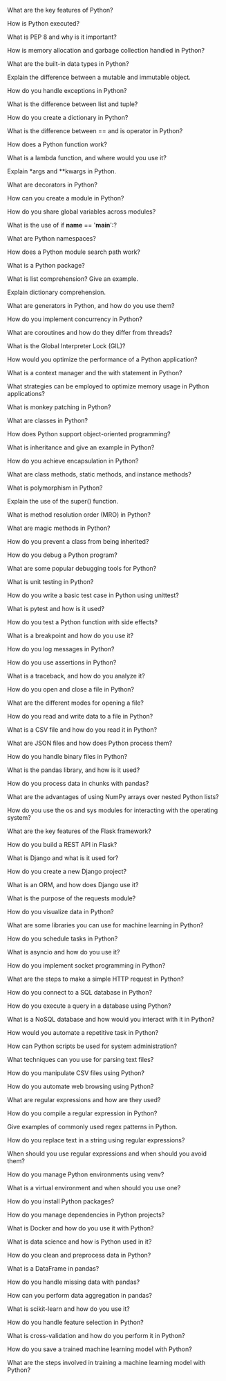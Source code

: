 What are the key features of Python?

How is Python executed?

What is PEP 8 and why is it important?

How is memory allocation and garbage collection handled in Python?

What are the built-in data types in Python?

Explain the difference between a mutable and immutable object.

How do you handle exceptions in Python?

What is the difference between list and tuple?

How do you create a dictionary in Python?

What is the difference between == and is operator in Python?

How does a Python function work?

What is a lambda function, and where would you use it?

Explain *args and **kwargs in Python.

What are decorators in Python?

How can you create a module in Python?

How do you share global variables across modules?

What is the use of if __name__ == '__main__':?

What are Python namespaces?

How does a Python module search path work?

What is a Python package?

What is list comprehension? Give an example.

Explain dictionary comprehension.

What are generators in Python, and how do you use them?

How do you implement concurrency in Python?

What are coroutines and how do they differ from threads?

What is the Global Interpreter Lock (GIL)?

How would you optimize the performance of a Python application?

What is a context manager and the with statement in Python?

What strategies can be employed to optimize memory usage in Python applications?

What is monkey patching in Python?

What are classes in Python?

How does Python support object-oriented programming?

What is inheritance and give an example in Python?

How do you achieve encapsulation in Python?

What are class methods, static methods, and instance methods?

What is polymorphism in Python?

Explain the use of the super() function.

What is method resolution order (MRO) in Python?

What are magic methods in Python?

How do you prevent a class from being inherited?

How do you debug a Python program?

What are some popular debugging tools for Python?

What is unit testing in Python?

How do you write a basic test case in Python using unittest?

What is pytest and how is it used?

How do you test a Python function with side effects?

What is a breakpoint and how do you use it?

How do you log messages in Python?

How do you use assertions in Python?

What is a traceback, and how do you analyze it?

How do you open and close a file in Python?

What are the different modes for opening a file?

How do you read and write data to a file in Python?

What is a CSV file and how do you read it in Python?

What are JSON files and how does Python process them?

How do you handle binary files in Python?

What is the pandas library, and how is it used?

How do you process data in chunks with pandas?

What are the advantages of using NumPy arrays over nested Python lists?

How do you use the os and sys modules for interacting with the operating system?

What are the key features of the Flask framework?

How do you build a REST API in Flask?

What is Django and what is it used for?

How do you create a new Django project?

What is an ORM, and how does Django use it?

What is the purpose of the requests module?

How do you visualize data in Python?

What are some libraries you can use for machine learning in Python?

How do you schedule tasks in Python?

What is asyncio and how do you use it?

How do you implement socket programming in Python?

What are the steps to make a simple HTTP request in Python?

How do you connect to a SQL database in Python?

How do you execute a query in a database using Python?

What is a NoSQL database and how would you interact with it in Python?

How would you automate a repetitive task in Python?

How can Python scripts be used for system administration?

What techniques can you use for parsing text files?

How do you manipulate CSV files using Python?

How do you automate web browsing using Python?

What are regular expressions and how are they used?

How do you compile a regular expression in Python?

Give examples of commonly used regex patterns in Python.

How do you replace text in a string using regular expressions?

When should you use regular expressions and when should you avoid them?

How do you manage Python environments using venv?

What is a virtual environment and when should you use one?

How do you install Python packages?

How do you manage dependencies in Python projects?

What is Docker and how do you use it with Python?

What is data science and how is Python used in it?

How do you clean and preprocess data in Python?

What is a DataFrame in pandas?

How do you handle missing data with pandas?

How can you perform data aggregation in pandas?

What is scikit-learn and how do you use it?

How do you handle feature selection in Python?

What is cross-validation and how do you perform it in Python?

How do you save a trained machine learning model with Python?

What are the steps involved in training a machine learning model with Python?
